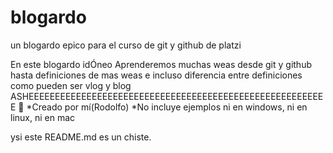 # blogardo
un blogardo epico para el curso de git y github de platzi

En este blogardo idÓneo
Aprenderemos muchas weas
desde git y github
hasta definiciones de mas weas
e incluso diferencia entre definiciones
como pueden ser
vlog y blog
ASHEEEEEEEEEEEEEEEEEEEEEEEEEEEEEEEEEEEEEEEEEEEEEEEEEEEEEEEEE 🖤
*Creado por mí(Rodolfo)
*No incluye ejemplos ni en windows, ni en linux, ni en mac

ysi este README.md es un chiste.